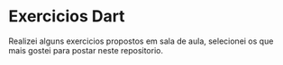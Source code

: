 # Exercicios Dart

Realizei alguns exercicios propostos em sala de aula, selecionei os que mais gostei para postar neste repositorio.
